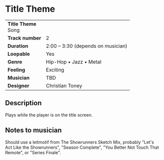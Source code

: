 # Title Theme
<table>
  <tbody>
    <tr>
      <td colspan="2">
        <b>Title Theme</b>
        <section>Song</section>
      </td>
    </tr>
    <tr>
      <td>
        <b>Track number</b>
      </td>
      <td>2</td>
    </tr>
    <tr>
      <td>
        <b>Duration</b>
      </td>
      <td>2:00 – 3:30 (depends on musician)</td>
    </tr>
    <tr>
      <td>
        <b>Loopable</b>
      </td>
      <td>Yes</td>
    </tr>
    <tr>
      <td>
        <b>Genre</b>
      </td>
      <td>Hip-Hop • Jazz • Metal</td>
    </tr>
    <tr>
      <td>
        <b>Feeling</b>
      </td>
      <td>Exciting</td>
    </tr>
    <tr>
      <td>
        <b>Musician</b>
      </td>
      <td>TBD</td>
    </tr>
    <tr>
      <td>
        <b>Designer</b>
      </td>
      <td>Christian Toney</td>
    </tr>
  </tbody>
<table>

## Description
Plays while the player is on the title screen.

## Notes to musician
Should use a leitmotif from The Showrunners Sketch Mix, probably "Let's Act Like the Showrunners", "Season Complete", "You Better Not Touch That Remote", or "Series Finale".
